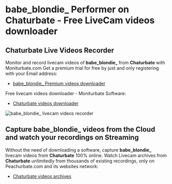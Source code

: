 # babe_blondie_ Performer on Chaturbate - Free LiveCam videos downloader

## Chaturbate Live Videos Recorder

Monitor and record livecam videos of **babe_blondie_** from **Chaturbate** with Moniturbate.com
Get a premium trial for free by just and only registering with your Email address:
* [babe_blondie_ Premium videos downloader](https://moniturbate.com/request-demo-licence-key.html)

Free livecam videos downloader - Moniturbate Software:
* [Chaturbate videos downloader](https://moniturbate.com/moniturbate-download-software.html)

![babe_blondie_ livecam videos recorder](https://peachurnet.com/templates/moniturbate-software.png)


## Capture babe_blondie_ videos from the Cloud and watch your recordings on Streaming

Without the need of downloading a software, capture **babe_blondie_** livecam videos from **Chaturbate** 100% online.
Watch Livecam archives from **Chaturbate** unlimitedly from thousands of existing recordings, only on Peachurbate.com and its websites network:
* [Chaturbate videos archives](https://peachurnet.com/)